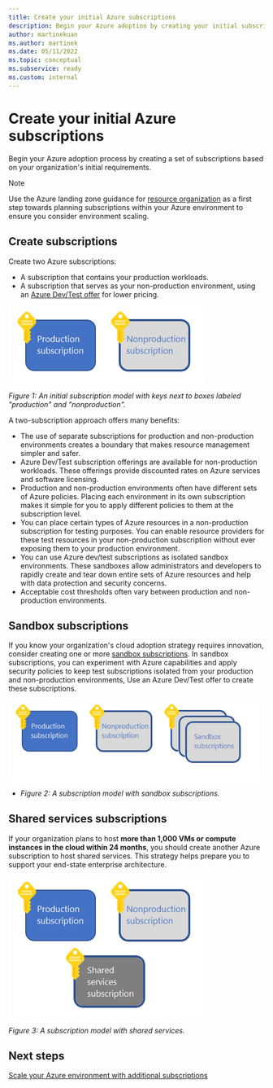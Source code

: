 ```yaml
---
title: Create your initial Azure subscriptions
description: Begin your Azure adoption by creating your initial subscriptions.
author: martinekuan
ms.author: martinek
ms.date: 05/11/2022
ms.topic: conceptual
ms.subservice: ready
ms.custom: internal
---
```


# Create your initial Azure subscriptions

Begin your Azure adoption process by creating a set of subscriptions based on your organization's initial requirements.

> [!NOTE]
>
> Use the Azure landing zone guidance for [resource organization](../landing-zone/design-area/resource-org.md) as a first step towards planning subscriptions within your Azure environment to ensure you consider environment scaling.

## Create subscriptions

Create two Azure subscriptions:

- A subscription that contains your production workloads.
- A subscription that serves as your non-production environment, using an [Azure Dev/Test offer](https://azure.microsoft.com/pricing/dev-test/) for lower pricing.

![An initial subscription model showing keys next to boxes labeled **production** and **non-production.**](../../_images/ready/initial-subscription-model.png)

*Figure 1: An initial subscription model with keys next to boxes labeled "production" and "nonproduction".*

A two-subscription approach offers many benefits:

- The use of separate subscriptions for production and non-production environments creates a boundary that makes resource management simpler and safer.
- Azure Dev/Test subscription offerings are available for non-production workloads. These offerings provide discounted rates on Azure services and software licensing.
- Production and non-production environments often have different sets of Azure policies. Placing each environment in its own subscription makes it simple for you to apply different policies to them at the subscription level.
- You can place certain types of Azure resources in a non-production subscription for testing purposes. You can enable resource providers for these test resources in your non-production subscription without ever exposing them to your production environment.
- You can use Azure dev/test subscriptions as isolated sandbox environments. These sandboxes allow administrators and developers to rapidly create and tear down entire sets of Azure resources and help with data protection and security concerns.
- Acceptable cost thresholds often vary between production and non-production environments.

## Sandbox subscriptions

If you know your organization's cloud adoption strategy requires innovation, consider creating one or more [sandbox subscriptions](../considerations/sandbox-environments.md). In sandbox subscriptions, you can experiment with Azure capabilities and apply security policies to keep test subscriptions isolated from your production and non-production environments, Use an Azure Dev/Test offer to create these subscriptions.

![Subscription model showing keys next to boxes labeled production, nonproduction, and sandboxes.](../../_images/ready/initial-subscription-model-with-sandboxes.png)

- *Figure 2: A subscription model with sandbox subscriptions.*

## Shared services subscriptions

If your organization plans to host **more than 1,000 VMs or compute instances in the cloud within 24 months**, you should create another Azure subscription to host shared services. This strategy helps prepare you to support your end-state enterprise architecture.

![An initial subscription model showing keys next to boxes labeled production, non-production and shared services.](../../_images/ready/initial-subscription-model-with-shared-services.png)

*Figure 3: A subscription model with shared services.*

## Next steps

[Scale your Azure environment with additional subscriptions](./scale-subscriptions.md)
